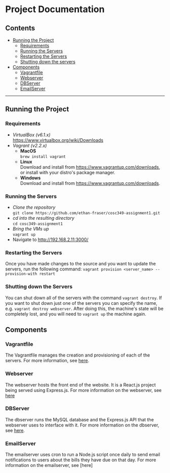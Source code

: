# Project Documentation

## Contents
- [Running the Project](#running-the-project)
    - [Requirements](#requirements)
    - [Running the Servers](#running-the-servers)
    - [Restarting the Servers](#restarting-the-servers)
    - [Shutting down the servers](#shutting-down-the-servers)
- [Components](#components)
    - [Vagrantfile](#vagrantfile)
    - [Webserver](#webserver)
    - [DBServer](#dbserver)
    - [EmailServer](#emailserver)

---

## Running the Project
### Requirements
- *VirtualBox (v6.1.x)*\
https://www.virtualbox.org/wiki/Downloads
- *Vagrant (v2.2.x)*
    - **MacOS**\
    `brew install vagrant`
    - **Linux**\
    Download and install from https://www.vagrantup.com/downloads, or install with your distro's package manager.
    - **Windows**\
    Download and install from https://www.vagrantup.com/downloads.
### Running the Servers
- *Clone the repository*\
    `git clone https://github.com/ethan-fraser/cosc349-assignment1.git`
- *cd into the resulting directory*\
    `cd cosc349-assignment1`
- *Bring the VMs up*\
    `vagrant up`
- Navigate to http://192.168.2.11:3000/
### Restarting the Servers
Once you have made changes to the source and you want to update the servers, run the following command:
`vagrant provision <server_name> --provision-with restart`
### Shutting down the Servers
You can shut down all of the servers with the command `vagrant destroy`. If you want to shut down just one of the servers you can specify the name, e.g. `vagrant destroy webserver`. After doing this, the machine's state will be completely lost, and you will need to `vagrant up` the machine again.
## Components

### Vagrantfile
The Vagrantfile manages the creation and provisioning of each of the servers. For more information, see [here](./vagrantfile.md).

### Webserver
The webserver hosts the front end of the website. It is a React.js project being served using Express.js. For more information on the webserver, see [here](./webserver/index.md)

### DBServer
The dbserver runs the MySQL database and the Express.js API that the webserver uses to interface with it. For more information on the dbserver, see [here](./dbserver/index.md).

### EmailServer
The emailserver uses cron to run a Node.js script once daily to send email notifications to users about the bills they have due on that day. For more information on the emailserver, see [here]
